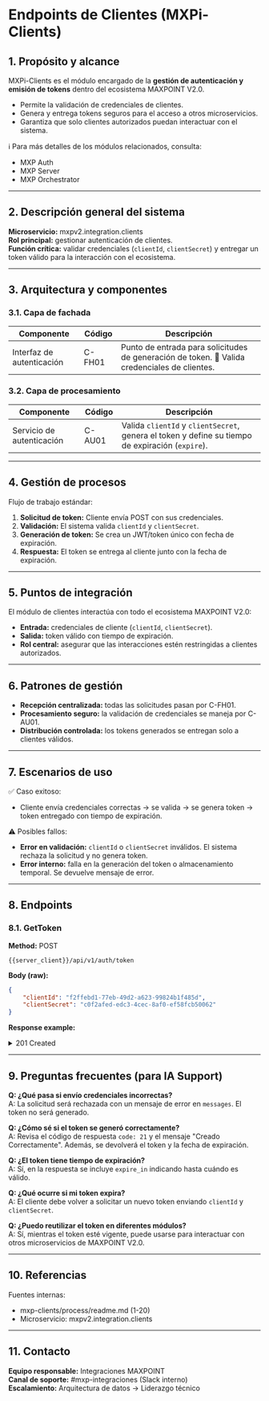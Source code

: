 # Endpoints de Clientes (MXPi-Clients)

## 1. Propósito y alcance

MXPi-Clients es el módulo encargado de la **gestión de autenticación y emisión de tokens** dentro del ecosistema MAXPOINT V2.0.

* Permite la validación de credenciales de clientes.
* Genera y entrega tokens seguros para el acceso a otros microservicios.
* Garantiza que solo clientes autorizados puedan interactuar con el sistema.

ℹ️ Para más detalles de los módulos relacionados, consulta:

* MXP Auth
* MXP Server
* MXP Orchestrator

---

## 2. Descripción general del sistema

**Microservicio:** mxpv2.integration.clients  
**Rol principal:** gestionar autenticación de clientes.  
**Función crítica:** validar credenciales (`clientId`, `clientSecret`) y entregar un token válido para la interacción con el ecosistema.

---

## 3. Arquitectura y componentes

### 3.1. Capa de fachada

| Componente                   | Código | Descripción                                                                                   |
| ---------------------------- | ------ | --------------------------------------------------------------------------------------------- |
| Interfaz de autenticación    | C-FH01 | Punto de entrada para solicitudes de generación de token. 🔑 Valida credenciales de clientes. |

### 3.2. Capa de procesamiento

| Componente                 | Código | Descripción                                                                                     |
| -------------------------- | ------ | ----------------------------------------------------------------------------------------------- |
| Servicio de autenticación  | C-AU01 | Valida `clientId` y `clientSecret`, genera el token y define su tiempo de expiración (`expire`). |

---

## 4. Gestión de procesos

Flujo de trabajo estándar:

1. **Solicitud de token:** Cliente envía POST con sus credenciales.
2. **Validación:** El sistema valida `clientId` y `clientSecret`.
3. **Generación de token:** Se crea un JWT/token único con fecha de expiración.
4. **Respuesta:** El token se entrega al cliente junto con la fecha de expiración.

---

## 5. Puntos de integración

El módulo de clientes interactúa con todo el ecosistema MAXPOINT V2.0:

* **Entrada:** credenciales de cliente (`clientId`, `clientSecret`).
* **Salida:** token válido con tiempo de expiración.
* **Rol central:** asegurar que las interacciones estén restringidas a clientes autorizados.

---

## 6. Patrones de gestión

* **Recepción centralizada:** todas las solicitudes pasan por C-FH01.
* **Procesamiento seguro:** la validación de credenciales se maneja por C-AU01.
* **Distribución controlada:** los tokens generados se entregan solo a clientes válidos.

---

## 7. Escenarios de uso

✅ Caso exitoso:

* Cliente envía credenciales correctas → se valida → se genera token → token entregado con tiempo de expiración.

⚠️ Posibles fallos:

* **Error en validación:** `clientId` o `clientSecret` inválidos. El sistema rechaza la solicitud y no genera token.
* **Error interno:** falla en la generación del token o almacenamiento temporal. Se devuelve mensaje de error.

---

## 8. Endpoints

### 8.1. GetToken

**Method:** POST  

```
{{server_client}}/api/v1/auth/token
```

**Body (raw):**

```json
{
    "clientId": "f2ffebd1-77eb-49d2-a623-99824b1f485d",
    "clientSecret": "c0f2afed-edc3-4cec-8af0-ef58fcb50062"
}
```

**Response example:**

<details>
<summary>201 Created</summary>

```json
{
    "code": 21,
    "messages": [
        "Creado Correctamente"
    ],
    "data": {
        "token": "fcodifjdsfijsdiow4j5io435o43j534i50963490592049034...",
        "expire_in": "2017-07-23 13:10:11"
    }
}
```
</details>

---

## 9. Preguntas frecuentes (para IA Support)

**Q: ¿Qué pasa si envío credenciales incorrectas?**  
A: La solicitud será rechazada con un mensaje de error en `messages`. El token no será generado.

**Q: ¿Cómo sé si el token se generó correctamente?**  
A: Revisa el código de respuesta `code: 21` y el mensaje "Creado Correctamente". Además, se devolverá el token y la fecha de expiración.

**Q: ¿El token tiene tiempo de expiración?**  
A: Sí, en la respuesta se incluye `expire_in` indicando hasta cuándo es válido.

**Q: ¿Qué ocurre si mi token expira?**  
A: El cliente debe volver a solicitar un nuevo token enviando `clientId` y `clientSecret`.

**Q: ¿Puedo reutilizar el token en diferentes módulos?**  
A: Sí, mientras el token esté vigente, puede usarse para interactuar con otros microservicios de MAXPOINT V2.0.

---

## 10. Referencias

Fuentes internas:

* mxp-clients/process/readme.md (1-20)  
* Microservicio: mxpv2.integration.clients  

---

## 11. Contacto

**Equipo responsable:** Integraciones MAXPOINT  
**Canal de soporte:** #mxp-integraciones (Slack interno)  
**Escalamiento:** Arquitectura de datos → Liderazgo técnico  
